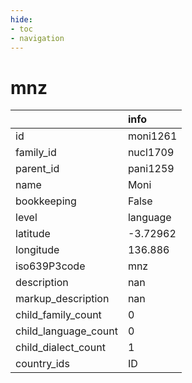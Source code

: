```yaml
---
hide:
- toc
- navigation
---
```

# mnz
|                      | info     |
|:---------------------|:---------|
| id                   | moni1261 |
| family_id            | nucl1709 |
| parent_id            | pani1259 |
| name                 | Moni     |
| bookkeeping          | False    |
| level                | language |
| latitude             | -3.72962 |
| longitude            | 136.886  |
| iso639P3code         | mnz      |
| description          | nan      |
| markup_description   | nan      |
| child_family_count   | 0        |
| child_language_count | 0        |
| child_dialect_count  | 1        |
| country_ids          | ID       |